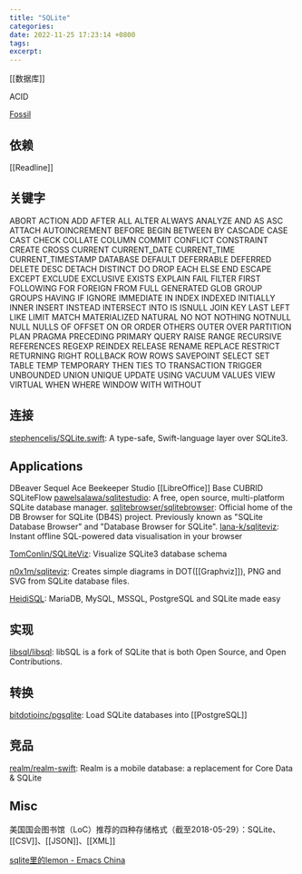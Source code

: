 ```yaml
---
title: "SQLite"
categories: 
date: 2022-11-25 17:23:14 +0800
tags: 
excerpt: 
---
```


[[数据库]]

ACID

[Fossil](https://fossil-scm.org)


## 依赖

[[Readline]]


## 关键字

ABORT
ACTION
ADD
AFTER
ALL
ALTER
ALWAYS
ANALYZE
AND
AS
ASC
ATTACH
AUTOINCREMENT
BEFORE
BEGIN
BETWEEN
BY
CASCADE
CASE
CAST
CHECK
COLLATE
COLUMN
COMMIT
CONFLICT
CONSTRAINT
CREATE
CROSS
CURRENT
CURRENT_DATE
CURRENT_TIME
CURRENT_TIMESTAMP
DATABASE
DEFAULT
DEFERRABLE
DEFERRED
DELETE
DESC
DETACH
DISTINCT
DO
DROP
EACH
ELSE
END
ESCAPE
EXCEPT
EXCLUDE
EXCLUSIVE
EXISTS
EXPLAIN
FAIL
FILTER
FIRST
FOLLOWING
FOR
FOREIGN
FROM
FULL
GENERATED
GLOB
GROUP
GROUPS
HAVING
IF
IGNORE
IMMEDIATE
IN
INDEX
INDEXED
INITIALLY
INNER
INSERT
INSTEAD
INTERSECT
INTO
IS
ISNULL
JOIN
KEY
LAST
LEFT
LIKE
LIMIT
MATCH
MATERIALIZED
NATURAL
NO
NOT
NOTHING
NOTNULL
NULL
NULLS
OF
OFFSET
ON
OR
ORDER
OTHERS
OUTER
OVER
PARTITION
PLAN
PRAGMA
PRECEDING
PRIMARY
QUERY
RAISE
RANGE
RECURSIVE
REFERENCES
REGEXP
REINDEX
RELEASE
RENAME
REPLACE
RESTRICT
RETURNING
RIGHT
ROLLBACK
ROW
ROWS
SAVEPOINT
SELECT
SET
TABLE
TEMP
TEMPORARY
THEN
TIES
TO
TRANSACTION
TRIGGER
UNBOUNDED
UNION
UNIQUE
UPDATE
USING
VACUUM
VALUES
VIEW
VIRTUAL
WHEN
WHERE
WINDOW
WITH
WITHOUT

## 连接

[stephencelis/SQLite.swift](https://github.com/stephencelis/SQLite.swift): A type-safe, Swift-language layer over SQLite3.


## Applications

DBeaver
Sequel Ace
Beekeeper Studio
[[LibreOffice]] Base
CUBRID
SQLiteFlow
[pawelsalawa/sqlitestudio](https://github.com/pawelsalawa/sqlitestudio): A free, open source, multi-platform SQLite database manager.
[sqlitebrowser/sqlitebrowser](https://github.com/sqlitebrowser/sqlitebrowser): Official home of the DB Browser for SQLite (DB4S) project. Previously known as "SQLite Database Browser" and "Database Browser for SQLite".
[lana-k/sqliteviz](https://github.com/lana-k/sqliteviz): Instant offline SQL-powered data visualisation in your browser

[TomConlin/SQLiteViz](https://github.com/TomConlin/SQLiteViz): Visualize SQLite3 database schema

[n0x1m/sqliteviz](https://github.com/n0x1m/sqliteviz): Creates simple diagrams in DOT([[Graphviz]]), PNG and SVG from SQLite database files.

[HeidiSQL](https://www.heidisql.com/): MariaDB, MySQL, MSSQL, PostgreSQL and SQLite made easy

## 实现

[libsql/libsql](https://github.com/libsql/libsql): libSQL is a fork of SQLite that is both Open Source, and Open Contributions.

## 转换

[bitdotioinc/pgsqlite](https://github.com/bitdotioinc/pgsqlite): Load SQLite databases into [[PostgreSQL]]


## 竞品


[realm/realm-swift](https://github.com/realm/realm-swift): Realm is a mobile database: a replacement for Core Data & SQLite

## Misc

美国国会图书馆（LoC）推荐的四种存储格式（截至2018-05-29）：SQLite、[[CSV]]、[[JSON]]、[[XML]]

[sqlite里的lemon - Emacs China](https://emacs-china.org/t/sqlite-lemon/8132)

